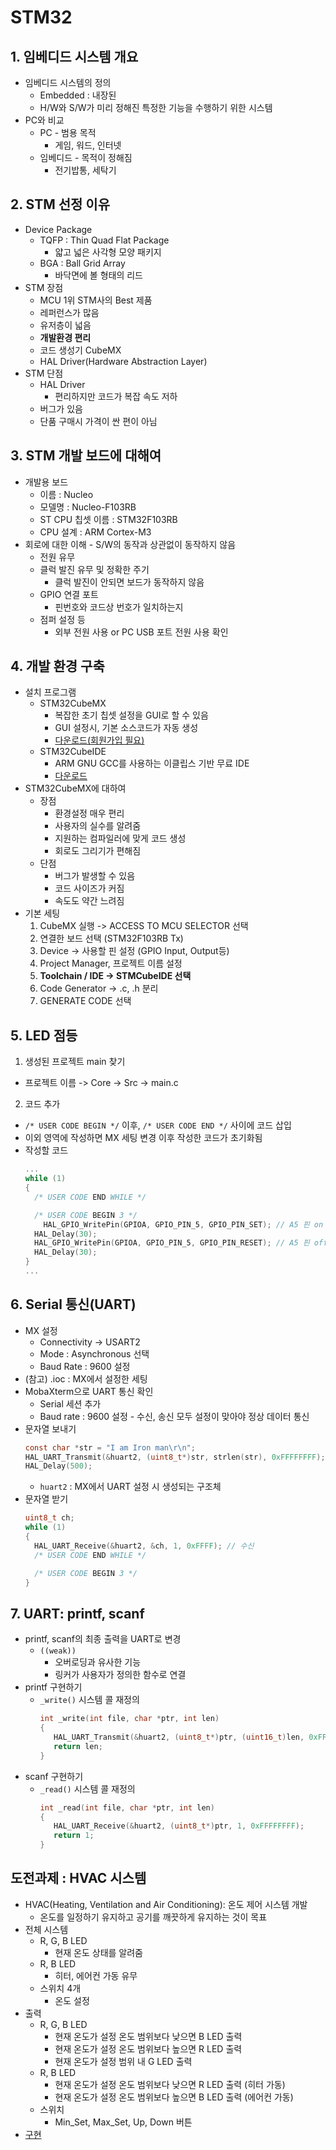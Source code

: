 # STM32 
## 1. 임베디드 시스템 개요
* 임베디드 시스템의 정의
  * Embedded : 내장된
  * H/W와 S/W가 미리 정해진 특정한 기능을 수행하기 위한 시스템
* PC와 비교
  * PC - 범용 목적
    * 게임, 워드, 인터넷
  * 임베디드 - 목적이 정해짐
    * 전기밥통, 세탁기
## 2. STM 선정 이유
* Device Package
  * TQFP : Thin Quad Flat Package
    * 얇고 넓은 사각형 모양 패키지
  * BGA : Ball Grid Array
    * 바닥면에 볼 형태의 리드
* STM 장점
  * MCU 1위 STM사의 Best 제품
  * 레퍼런스가 많음
  * 유저층이 넓음
  * __개발환경 편리__
  * 코드 생성기 CubeMX
  * HAL Driver(Hardware Abstraction Layer)
* STM 단점
  * HAL Driver
    * 편리하지만 코드가 복잡 속도 저하
  * 버그가 있음
  * 단품 구매시 가격이 싼 편이 아님
## 3. STM 개발 보드에 대해여
* 개발용 보드
  * 이름 : Nucleo
  * 모델명 : Nucleo-F103RB
  * ST CPU 칩셋 이름 : STM32F103RB
  * CPU 설계 : ARM Cortex-M3
* 회로에 대한 이해 - S/W의 동작과 상관없이 동작하지 않음
  * 전원 유무
  * 클럭 발진 유무 및 정확한 주기
    * 클럭 발진이 안되면 보드가 동작하지 않음
  * GPIO 연결 포트
    * 핀번호와 코드상 번호가 일치하는지
  * 점퍼 설정 등
    * 외부 전원 사용 or PC USB 포트 전원 사용 확인
## 4. 개발 환경 구축
* 설치 프로그램
  * STM32CubeMX
    * 복잡한 초기 칩셋 설정을 GUI로 할 수 있음
    * GUI 설정시, 기본 소스코드가 자동 생성
    * [다운로드(회원가입 필요)](https://www.st.com/en/development-tools/stm32cubemx.html)
  * STM32CubeIDE
    * ARM GNU GCC를 사용하는 이클립스 기반 무료 IDE
    * [다운로드](https://www.st.com/en/development-tools/stm32cubeide.html)
* STM32CubeMX에 대하여
  * 장점
    * 환경설정 매우 편리
    * 사용자의 실수를 알려줌
    * 지원하는 컴파일러에 맞게 코드 생성
    * 회로도 그리기가 편해짐
  * 단점
    * 버그가 발생할 수 있음
    * 코드 사이즈가 커짐
    * 속도도 약간 느려짐
* 기본 세팅
  1. CubeMX 실행 -> ACCESS TO MCU SELECTOR 선택
  2. 연결한 보드 선택 (STM32F103RB Tx)
  3. Device -> 사용할 핀 설정 (GPIO Input, Output등)
  4. Project Manager, 프로젝트 이름 설정
  5. __Toolchain / IDE -> STMCubeIDE 선택__
  6. Code Generator -> .c, .h 분리
  7. GENERATE CODE 선택
## 5. LED 점등
1. 생성된 프로젝트 main 찾기
  * 프로젝트 이름 -> Core -> Src -> main.c
2. 코드 추가
  * ```/* USER CODE BEGIN */``` 이후, ```/* USER CODE END */``` 사이에 코드 삽입
  * 이외 영역에 작성하면 MX 세팅 변경 이후 작성한 코드가 초기화됨
* 작성할 코드
  ```c
  ...
  while (1)
  {
    /* USER CODE END WHILE */

    /* USER CODE BEGIN 3 */
	  HAL_GPIO_WritePin(GPIOA, GPIO_PIN_5, GPIO_PIN_SET); // A5 핀 on
    HAL_Delay(30);
    HAL_GPIO_WritePin(GPIOA, GPIO_PIN_5, GPIO_PIN_RESET); // A5 핀 off
    HAL_Delay(30);
  }
  ...
  ```
## 6. Serial 통신(UART)
* MX 설정
  * Connectivity -> USART2
  * Mode : Asynchronous 선택
  * Baud Rate : 9600 설정
* (참고) .ioc : MX에서 설정한 세팅
* MobaXterm으로 UART 통신 확인
  * Serial 세션 추가
  * Baud rate : 9600 설정 - 수신, 송신 모두 설정이 맞아야 정상 데이터 통신
* 문자열 보내기
  ```c
  const char *str = "I am Iron man\r\n";
  HAL_UART_Transmit(&huart2, (uint8_t*)str, strlen(str), 0xFFFFFFFF); // 송신
  HAL_Delay(500);
  ```
  * `huart2` : MX에서 UART 설정 시 생성되는 구조체
* 문자열 받기
  ```c
  uint8_t ch;
  while (1)
  {
    HAL_UART_Receive(&huart2, &ch, 1, 0xFFFF); // 수신
    /* USER CODE END WHILE */

    /* USER CODE BEGIN 3 */
  }
  ```
## 7. UART: printf, scanf
* printf, scanf의 최종 출력을 UART로 변경
  * `((weak))`
    * 오버로딩과 유사한 기능
    * 링커가 사용자가 정의한 함수로 연결
* printf 구현하기
  * `_write()` 시스템 콜 재정의
    ```c
    int _write(int file, char *ptr, int len)
    {
       HAL_UART_Transmit(&huart2, (uint8_t*)ptr, (uint16_t)len, 0xFFFFFFFF);
       return len;
    }
    ```
* scanf 구현하기
  * `_read()` 시스템 콜 재정의
    ```c
    int _read(int file, char *ptr, int len)
    {
       HAL_UART_Receive(&huart2, (uint8_t*)ptr, 1, 0xFFFFFFFF);
       return 1;
    }
    ```
## 도전과제 : HVAC 시스템
* HVAC(Heating, Ventilation and Air Conditioning): 온도 제어 시스템 개발
  * 온도를 일정하기 유지하고 공기를 깨끗하게 유지하는 것이 목표
* 전체 시스템
  * R, G, B LED
    * 현재 온도 상태를 알려줌
  * R, B LED
    * 히터, 에어컨 가동 유무
  * 스위치 4개
    * 온도 설정
* 출력
  * R, G, B LED
    * 현재 온도가 설정 온도 범위보다 낮으면 B LED 출력
    * 현재 온도가 설정 온도 범위보다 높으면 R LED 출력
    * 현재 온도가 설정 범위 내 G LED 출력
  * R, B LED
    * 현재 온도가 설정 온도 범위보다 낮으면 R LED 출력 (히터 가동)
    * 현재 온도가 설정 온도 범위보다 높으면 B LED 출력 (에어컨 가동)
  * 스위치
    * Min_Set, Max_Set, Up, Down 버튼
* [구현](https://github.com/dlworms32/TIL/blob/master/Embedded%20C/HBAC/main.c)